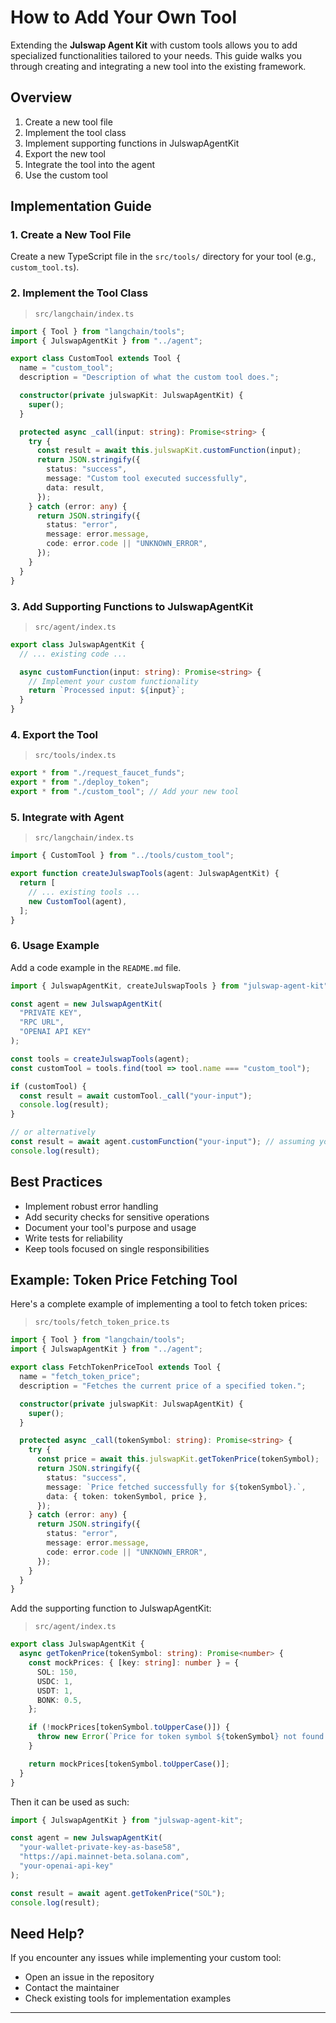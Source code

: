 # How to Add Your Own Tool

Extending the **Julswap Agent Kit** with custom tools allows you to add specialized functionalities tailored to your needs. This guide walks you through creating and integrating a new tool into the existing framework.

## Overview

1. Create a new tool file
2. Implement the tool class
3. Implement supporting functions in JulswapAgentKit
4. Export the new tool
5. Integrate the tool into the agent
6. Use the custom tool

## Implementation Guide

### 1. Create a New Tool File

Create a new TypeScript file in the `src/tools/` directory for your tool (e.g., `custom_tool.ts`).

### 2. Implement the Tool Class
> `src/langchain/index.ts`
```typescript:src/langchain/index.ts
import { Tool } from "langchain/tools";
import { JulswapAgentKit } from "../agent";

export class CustomTool extends Tool {
  name = "custom_tool";
  description = "Description of what the custom tool does.";

  constructor(private julswapKit: JulswapAgentKit) {
    super();
  }

  protected async _call(input: string): Promise<string> {
    try {
      const result = await this.julswapKit.customFunction(input);
      return JSON.stringify({
        status: "success",
        message: "Custom tool executed successfully",
        data: result,
      });
    } catch (error: any) {
      return JSON.stringify({
        status: "error",
        message: error.message,
        code: error.code || "UNKNOWN_ERROR",
      });
    }
  }
}
```

### 3. Add Supporting Functions to JulswapAgentKit
> `src/agent/index.ts`
```typescript:src/agent/index.ts
export class JulswapAgentKit {
  // ... existing code ...

  async customFunction(input: string): Promise<string> {
    // Implement your custom functionality
    return `Processed input: ${input}`;
  }
}
```

### 4. Export the Tool
> `src/tools/index.ts`
```typescript:src/tools/index.ts
export * from "./request_faucet_funds";
export * from "./deploy_token";
export * from "./custom_tool"; // Add your new tool
```

### 5. Integrate with Agent
> `src/langchain/index.ts`
```typescript:src/langchain/index.ts
import { CustomTool } from "../tools/custom_tool";

export function createJulswapTools(agent: JulswapAgentKit) {
  return [
    // ... existing tools ...
    new CustomTool(agent),
  ];
}
```

### 6. Usage Example

Add a code example in the `README.md` file.

```typescript
import { JulswapAgentKit, createJulswapTools } from "julswap-agent-kit";

const agent = new JulswapAgentKit(
  "PRIVATE KEY",
  "RPC URL",
  "OPENAI API KEY"
);

const tools = createJulswapTools(agent);
const customTool = tools.find(tool => tool.name === "custom_tool");

if (customTool) {
  const result = await customTool._call("your-input");
  console.log(result);
}

// or alternatively
const result = await agent.customFunction("your-input"); // assuming you have a `customFunction` method in SolanaAgentKit
console.log(result);
```

## Best Practices

- Implement robust error handling
- Add security checks for sensitive operations
- Document your tool's purpose and usage
- Write tests for reliability
- Keep tools focused on single responsibilities

## Example: Token Price Fetching Tool

Here's a complete example of implementing a tool to fetch token prices:
> `src/tools/fetch_token_price.ts`
```typescript:src/tools/fetch_token_price.ts
import { Tool } from "langchain/tools";
import { JulswapAgentKit } from "../agent";

export class FetchTokenPriceTool extends Tool {
  name = "fetch_token_price";
  description = "Fetches the current price of a specified token.";

  constructor(private julswapKit: JulswapAgentKit) {
    super();
  }

  protected async _call(tokenSymbol: string): Promise<string> {
    try {
      const price = await this.julswapKit.getTokenPrice(tokenSymbol);
      return JSON.stringify({
        status: "success",
        message: `Price fetched successfully for ${tokenSymbol}.`,
        data: { token: tokenSymbol, price },
      });
    } catch (error: any) {
      return JSON.stringify({
        status: "error",
        message: error.message,
        code: error.code || "UNKNOWN_ERROR",
      });
    }
  }
}
```

Add the supporting function to JulswapAgentKit:
> `src/agent/index.ts`
```typescript:src/agent/index.ts
export class JulswapAgentKit {
  async getTokenPrice(tokenSymbol: string): Promise<number> {
    const mockPrices: { [key: string]: number } = {
      SOL: 150,
      USDC: 1,
      USDT: 1,
      BONK: 0.5,
    };

    if (!mockPrices[tokenSymbol.toUpperCase()]) {
      throw new Error(`Price for token symbol ${tokenSymbol} not found.`);
    }

    return mockPrices[tokenSymbol.toUpperCase()];
  }
}
```

Then it can be used as such:

```typescript
import { JulswapAgentKit } from "julswap-agent-kit";

const agent = new JulswapAgentKit(
  "your-wallet-private-key-as-base58",
  "https://api.mainnet-beta.solana.com",
  "your-openai-api-key"
);

const result = await agent.getTokenPrice("SOL");
console.log(result);
```

## Need Help?

If you encounter any issues while implementing your custom tool:

- Open an issue in the repository
- Contact the maintainer
- Check existing tools for implementation examples

---
